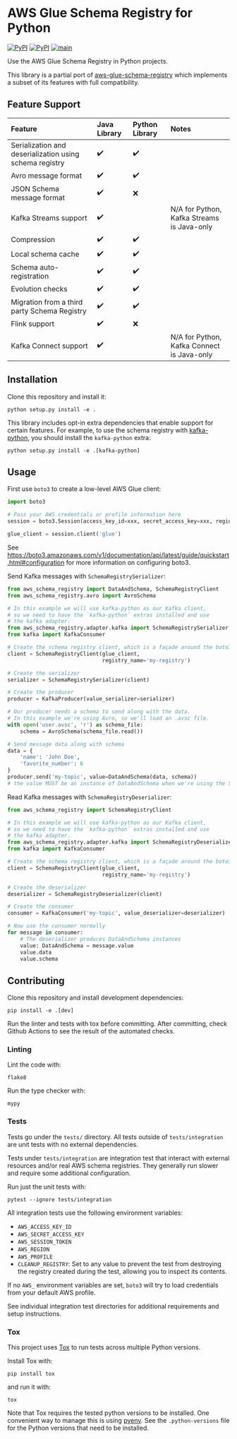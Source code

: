 # AWS Glue Schema Registry for Python


[![PyPI](https://img.shields.io/pypi/v/aws-glue-schema-registry.svg)](https://pypi.org/project/aws-glue-schema-registry)
[![PyPI](https://img.shields.io/pypi/pyversions/aws-glue-schema-registry)](https://pypi.org/project/aws-glue-schema-registry)
[![main](https://github.com/DisasterAWARE/aws-glue-schema-registry-python/actions/workflows/main.yml/badge.svg)](https://github.com/DisasterAWARE/aws-glue-schema-registry-python/actions/workflows/main.yml)

Use the AWS Glue Schema Registry in Python projects.

This library is a partial port of [aws-glue-schema-registry](https://github.com/awslabs/aws-glue-schema-registry) which implements a subset of its features with full compatibility.

## Feature Support

Feature | Java Library | Python Library | Notes
:------ | :----------- | :------------- | :----
Serialization and deserialization using schema registry | ✔️ | ✔️
Avro message format | ✔️ | ✔️
JSON Schema message format | ✔️ | ❌
Kafka Streams support | ✔️ | | N/A for Python, Kafka Streams is Java-only
Compression | ✔️ | ✔️ |
Local schema cache | ✔️ | ✔️
Schema auto-registration | ✔️ | ✔️
Evolution checks | ✔️ | ✔️
Migration from a third party Schema Registry | ✔️ | ✔️
Flink support | ✔️ | ❌
Kafka Connect support | ✔️ | | N/A for Python, Kafka Connect is Java-only

## Installation

Clone this repository and install it:

```
python setup.py install -e .
```

This library includes opt-in extra dependencies that enable support for certain features. For example, to use the schema registry with [kafka-python](https://pypi.org/project/kafka-python/), you should install the `kafka-python` extra:

```
python setup.py install -e .[kafka-python]
```

## Usage

First use `boto3` to create a low-level AWS Glue client:

```python
import boto3

# Pass your AWS credentials or profile information here
session = boto3.Session(access_key_id=xxx, secret_access_key=xxx, region_name='us-west-2')

glue_client = session.client('glue')
```

See https://boto3.amazonaws.com/v1/documentation/api/latest/guide/quickstart.html#configuration for more information on configuring boto3.

Send Kafka messages with `SchemaRegistrySerializer`:

```python
from aws_schema_registry import DataAndSchema, SchemaRegistryClient
from aws_schema_registry.avro import AvroSchema

# In this example we will use kafka-python as our Kafka client,
# so we need to have the `kafka-python` extras installed and use
# the kafka adapter.
from aws_schema_registry.adapter.kafka import SchemaRegistrySerializer
from kafka import KafkaConsumer

# Create the schema registry client, which is a façade around the boto3 glue client
client = SchemaRegistryClient(glue_client,
                              registry_name='my-registry')

# Create the serializer
serializer = SchemaRegistrySerializer(client)

# Create the producer
producer = KafkaProducer(value_serializer=serializer)

# Our producer needs a schema to send along with the data.
# In this example we're using Avro, so we'll load an .avsc file.
with open('user.avsc', 'r') as schema_file:
    schema = AvroSchema(schema_file.read())

# Send message data along with schema
data = {
    'name': 'John Doe',
    'favorite_number': 6
}
producer.send('my-topic', value=DataAndSchema(data, schema))
# the value MUST be an instance of DataAndSchema when we're using the SchemaRegistrySerializer
```

Read Kafka messages with `SchemaRegistryDeserializer`:

```python
from aws_schema_registry import SchemaRegistryClient

# In this example we will use kafka-python as our Kafka client,
# so we need to have the `kafka-python` extras installed and use
# the kafka adapter.
from aws_schema_registry.adapter.kafka import SchemaRegistryDeserializer
from kafka import KafkaConsumer

# Create the schema registry client, which is a façade around the boto3 glue client
client = SchemaRegistryClient(glue_client,
                              registry_name='my-registry')

# Create the deserializer
deserializer = SchemaRegistryDeserializer(client)

# Create the consumer
consumer = KafkaConsumer('my-topic', value_deserializer=deserializer)

# Now use the consumer normally
for message in consumer:
    # The deserializer produces DataAndSchema instances
    value: DataAndSchema = message.value
    value.data
    value.schema
```

## Contributing

Clone this repository and install development dependencies:

```
pip install -e .[dev]
```

Run the linter and tests with tox before committing. After committing, check Github Actions to see the result of the automated checks.

### Linting

Lint the code with:

```
flake8
```

Run the type checker with:

```
mypy
```

### Tests

Tests go under the `tests/` directory. All tests outside of `tests/integration` are unit tests with no external dependencies.

Tests under `tests/integration` are integration test that interact with external resources and/or real AWS schema registries. They generally run slower and require some additional configuration.

Run just the unit tests with:

```
pytest --ignore tests/integration
```

All integration tests use the following environment variables:

- `AWS_ACCESS_KEY_ID`
- `AWS_SECRET_ACCESS_KEY`
- `AWS_SESSION_TOKEN`
- `AWS_REGION`
- `AWS_PROFILE`
- `CLEANUP_REGISTRY`: Set to any value to prevent the test from destroying the registry created during the test, allowing you to inspect its contents.

If no `AWS_` environment variables are set, `boto3` will try to load credentials from your default AWS profile.

See individual integration test directories for additional requirements and setup instructions.

### Tox

This project uses [Tox](https://tox.wiki/en/latest/) to run tests across multiple Python versions.

Install Tox with:

```
pip install tox
```

and run it with:

```
tox
```

Note that Tox requires the tested python versions to be installed. One convenient way to manage this is using [pyenv](https://github.com/pyenv/pyenv#installation). See the `.python-versions` file for the Python versions that need to be installed.
